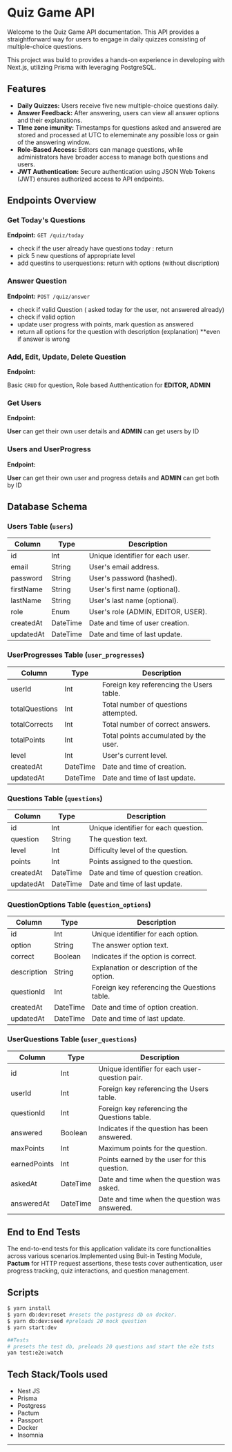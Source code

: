 # Quiz Game API 

Welcome to the Quiz Game API documentation. This API provides a straightforward way for users to engage in daily quizzes consisting of multiple-choice questions.

This project was build to provides a hands-on experience in developing with Next.js, utilizing Prisma with leveraging PostgreSQL.


## Features

- **Daily Quizzes:** Users receive five new multiple-choice questions daily.
- **Answer Feedback:** After answering, users can view all answer options and their explanations.
- **TIme zone imunity:** Timestamps for questions asked and answered are stored and processed at UTC to elememinate any possible loss or gain of the answering window.
- **Role-Based Access:** Editors can manage questions, while administrators have broader access to manage both questions and users.
- **JWT Authentication:** Secure authentication using JSON Web Tokens (JWT) ensures authorized access to API endpoints.

## Endpoints Overview

### Get Today's Questions

**Endpoint:** `GET /quiz/today`

- check if the user already have questions today : return
- pick 5 new questions of appropriate level
- add questins to userquestions: return with options (without discription)

### Answer Question

**Endpoint:** `POST /quiz/answer`

- check if valid Question ( asked today for the user, not answered already)
- check if valid option
- update user progress with points, mark question as answered
- return all options for the question with description (explanation) **even if answer is wrong


### Add, Edit, Update, Delete Question

**Endpoint:** 

Basic `CRUD` for question, Role based Autthentication for **EDITOR, ADMIN**

### Get Users

**Endpoint:** 

**User** can get their own user details and **ADMIN** can get users by ID

### Users and UserProgress

**Endpoint:** 

**User** can get their own user and progress details and **ADMIN** can get both by ID
## Database Schema

### Users Table (`users`)

| Column       | Type     | Description                        |
|--------------|----------|------------------------------------|
| id           | Int      | Unique identifier for each user.    |
| email        | String   | User's email address.               |
| password     | String   | User's password (hashed).           |
| firstName    | String   | User's first name (optional).       |
| lastName     | String   | User's last name (optional).        |
| role         | Enum     | User's role (ADMIN, EDITOR, USER).  |
| createdAt    | DateTime | Date and time of user creation.     |
| updatedAt    | DateTime | Date and time of last update.       |

### UserProgresses Table (`user_progresses`)

| Column         | Type     | Description                          |
|----------------|----------|--------------------------------------|
| userId         | Int      | Foreign key referencing the Users table. |
| totalQuestions | Int      | Total number of questions attempted.  |
| totalCorrects  | Int      | Total number of correct answers.      |
| totalPoints    | Int      | Total points accumulated by the user. |
| level          | Int      | User's current level.                 |
| createdAt      | DateTime | Date and time of creation.            |
| updatedAt      | DateTime | Date and time of last update.         |

### Questions Table (`questions`)

| Column       | Type     | Description                       |
|--------------|----------|-----------------------------------|
| id           | Int      | Unique identifier for each question. |
| question     | String   | The question text.                 |
| level        | Int      | Difficulty level of the question.  |
| points       | Int      | Points assigned to the question.   |
| createdAt    | DateTime | Date and time of question creation.|
| updatedAt    | DateTime | Date and time of last update.      |

### QuestionOptions Table (`question_options`)

| Column       | Type     | Description                             |
|--------------|----------|-----------------------------------------|
| id           | Int      | Unique identifier for each option.       |
| option       | String   | The answer option text.                  |
| correct      | Boolean  | Indicates if the option is correct.      |
| description  | String   | Explanation or description of the option.|
| questionId   | Int      | Foreign key referencing the Questions table. |
| createdAt    | DateTime | Date and time of option creation.        |
| updatedAt    | DateTime | Date and time of last update.            |

### UserQuestions Table (`user_questions`)

| Column       | Type     | Description                                |
|--------------|----------|--------------------------------------------|
| id           | Int      | Unique identifier for each user-question pair. |
| userId       | Int      | Foreign key referencing the Users table.    |
| questionId   | Int      | Foreign key referencing the Questions table.|
| answered     | Boolean  | Indicates if the question has been answered. |
| maxPoints    | Int      | Maximum points for the question.            |
| earnedPoints | Int      | Points earned by the user for this question.|
| askedAt      | DateTime | Date and time when the question was asked.  |
| answeredAt   | DateTime | Date and time when the question was answered.|




## End to End Tests

The end-to-end tests for this application validate its core functionalities across various scenarios.Implemented using Buit-in Testing Module, **Pactum** for HTTP request assertions, these tests cover authentication, user progress tracking, quiz interactions, and question management.





## Scripts

```bash
$ yarn install 
$ yarn db:dev:reset #resets the postgress db on docker.
$ yarn db:dev:seed #preloads 20 mock question
$ yarn start:dev

##Tests
# presets the test db, preloads 20 questions and start the e2e tsts
yan test:e2e:watch
```

## Tech Stack/Tools used

- Nest JS
- Prisma
- Postgress
- Pactum
- Passport
- Docker
- Insomnia

-----